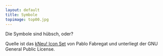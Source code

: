 ```yaml
---
layout: default
title: Symbole
topimage: top00.jpg
---
```


Die Symbole sind hübsch, oder?

Quelle ist das [kNeu! Icon Set](http://www.opentux.com.ar/lordcrow/packs/kneu.html) von Pablo Fabregat und unterliegt der GNU General Public License.

